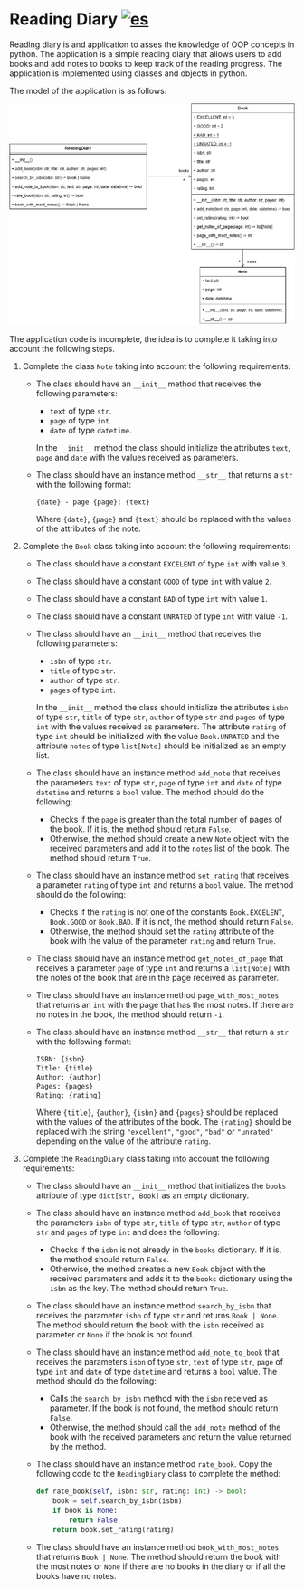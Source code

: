 # Reading Diary [![es](https://img.shields.io/badge/lang-es-green)](README.es.md "Versión en español")

Reading diary is and application to asses the knowledge of OOP concepts in python. The application is a simple reading diary that allows users to add books and add notes to books to keep track of the reading progress. The application is implemented using classes and objects in python.

The model of the application is as follows:

![Reading Diary Model](assets/reading-diary-model.png)

The application code is incomplete, the idea is to complete it taking into account the following steps.

1. Complete the class `Note` taking into account the following requirements:
    - The class should have an `__init__` method that receives the following parameters:
        - `text` of type `str`.
        - `page` of type `int`.
        - `date` of type `datetime`.
        
        In the `__init__` method the class should initialize the attributes `text`, `page` and `date` with the values received as parameters.
    - The class should have an instance method `__str__` that returns a `str` with the following format:
        ```
        {date} - page {page}: {text}
        ```
        
        Where `{date}`, `{page}` and `{text}` should be replaced with the values of the attributes of the note.

2. Complete the `Book` class taking into account the following requirements:
    - The class should have a constant `EXCELENT` of type `int` with value `3`.
    - The class should have a constant `GOOD` of type `int` with value `2`.
    - The class should have a constant `BAD` of type `int` with value `1`.
    - The class should have a constant `UNRATED` of type `int` with value `-1`.

    - The class should have an `__init__` method that receives the following parameters:
        - `isbn` of type `str`.
        - `title` of type `str`.
        - `author` of type `str`.
        - `pages` of type `int`.
    
        In the `__init__` method the class should initialize the attributes `isbn` of type `str`, `title` of type `str`, `author` of type `str` and `pages` of type `int` with the values received as parameters. The attribute `rating` of type `int` should be initialized with the value `Book.UNRATED` and the attribute `notes` of type `list[Note]` should be initialized as an empty list.

    - The class should have an instance method `add_note` that receives the parameters `text` of type `str`, `page` of type `int` and `date` of type `datetime` and returns a `bool` value. The method should do the following:
        - Checks if the `page` is greater than the total number of pages of the book. If it is, the method should return `False`.
        - Otherwise, the method should create a new `Note` object with the received parameters and add it to the `notes` list of the book. The method should return `True`.
    
    - The class should have an instance method `set_rating` that receives a parameter `rating` of type `int` and returns a `bool` value. The method should do the following:
        - Checks if the `rating` is not one of the constants `Book.EXCELENT`, `Book.GOOD` or `Book.BAD`. If it is not, the method should return `False`.
        - Otherwise, the method should set the `rating` attribute of the book with the value of the parameter `rating` and return `True`.
    
    - The class should have an instance method `get_notes_of_page` that receives a parameter `page` of type `int` and returns a `list[Note]` with the notes of the book that are in the page received as parameter.

    - The class should have an instance method `page_with_most_notes` that returns an `int` with the page that has the most notes. If there are no notes in the book, the method should return `-1`.

    - The class should have an instance method `__str__` that return a `str` with the following format:
        ```        
        ISBN: {isbn}
        Title: {title}
        Author: {author}
        Pages: {pages}
        Rating: {rating}
        ```
        
        Where `{title}`, `{author}`, `{isbn}` and `{pages}` should be replaced with the values of the attributes of the book. The `{rating}` should be replaced with the string `"excellent"`, `"good"`, `"bad"` or `"unrated"` depending on the value of the attribute `rating`.
    
3. Complete the `ReadingDiary` class taking into account the following requirements:

    - The class should have an `__init__` method that initializes the `books` attribute of type `dict[str, Book]` as an empty dictionary.

    - The class should have an instance method `add_book` that receives the parameters `isbn` of type `str`, `title` of type `str`, `author` of type `str` and `pages` of type `int` and does the following:
        - Checks if the `isbn` is not already in the `books` dictionary. If it is, the method should return `False`.
        - Otherwise, the method creates a new `Book` object with the received parameters and adds it to the `books` dictionary using the `isbn` as the key. The method should return `True`.
    
    - The class should have an instance method `search_by_isbn` that receives the parameter `isbn` of type `str` and returns `Book | None`. The method should return the book with the `isbn` received as parameter or `None` if the book is not found.

    - The class should have an instance method `add_note_to_book` that receives the parameters `isbn` of type `str`, `text` of type `str`, `page` of type `int` and `date` of type `datetime` and returns a `bool` value. The method should do the following:
        - Calls the `search_by_isbn` method with the `isbn` received as parameter. If the book is not found, the method should return `False`.
        - Otherwise, the method should call the `add_note` method of the book with the received parameters and return the value returned by the method.

    - The class should have an instance method `rate_book`. Copy the following code to the `ReadingDiary` class to complete the method:
        ```python
        def rate_book(self, isbn: str, rating: int) -> bool:
            book = self.search_by_isbn(isbn)
            if book is None:
                return False
            return book.set_rating(rating)
        ```
    
    - The class should have an instance method `book_with_most_notes` that returns `Book | None`. The method should return the book with the most notes or `None` if there are no books in the diary or if all the books have no notes.
